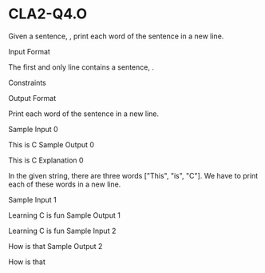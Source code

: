 # CLA2-Q4.O
Given a sentence, , print each word of the sentence in a new line.

Input Format

The first and only line contains a sentence, .

Constraints


Output Format

Print each word of the sentence in a new line.

Sample Input 0

This is C 
Sample Output 0

This
is
C
Explanation 0

In the given string, there are three words ["This", "is", "C"]. We have to print each of these words in a new line.

Sample Input 1

Learning C is fun
Sample Output 1

Learning
C
is
fun
Sample Input 2

How is that
Sample Output 2

How
is
that
